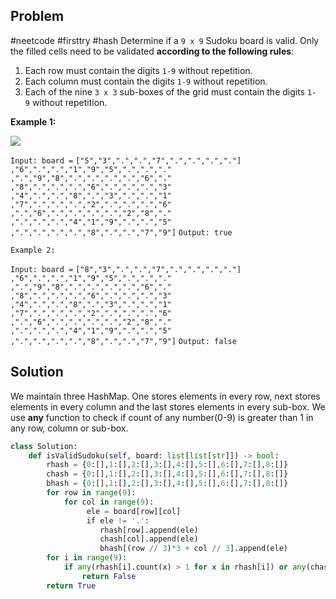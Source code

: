 ## Problem
#neetcode #firsttry #hash 
Determine if a `9 x 9` Sudoku board is valid. Only the filled cells need to be validated **according to the following rules**:

1. Each row must contain the digits `1-9` without repetition.
2. Each column must contain the digits `1-9` without repetition.
3. Each of the nine `3 x 3` sub-boxes of the grid must contain the digits `1-9` without repetition.

**Example 1:**

![](https://upload.wikimedia.org/wikipedia/commons/thumb/f/ff/Sudoku-by-L2G-20050714.svg/250px-Sudoku-by-L2G-20050714.svg.png)

`Input: board =` 
`["5","3",".",".","7",".",".",".","."]`
`,"6",".",".","1","9","5",".",".","."`
`,".","9","8",".",".",".",".","6","."`
`,"8",".",".",".","6",".",".",".","3"`
`,"4",".",".","8",".","3",".",".","1"`
`,"7",".",".",".","2",".",".",".","6"`
`,".","6",".",".",".",".","2","8","."`
`,".",".",".","4","1","9",".",".","5"`
`,".",".",".",".","8",".",".","7","9"]`
`Output: true`

`Example 2:`

`Input: board =` 
`["8","3",".",".","7",".",".",".","."]`
`,"6",".",".","1","9","5",".",".","."`
`,".","9","8",".",".",".",".","6","."`
`,"8",".",".",".","6",".",".",".","3"`
`,"4",".",".","8",".","3",".",".","1"`
`,"7",".",".",".","2",".",".",".","6"`
`,".","6",".",".",".",".","2","8","."`
`,".",".",".","4","1","9",".",".","5"`
`,".",".",".",".","8",".",".","7","9"]`
`Output: false`

## Solution
We maintain three HashMap. One stores elements in every row, next stores elements in every column and the last stores elements in every sub-box.
We use **any** function to check if count of any number(0-9) is greater than 1 in any row, column or sub-box.

```python
class Solution:
    def isValidSudoku(self, board: list[list[str]]) -> bool:
        rhash = {0:[],1:[],2:[],3:[],4:[],5:[],6:[],7:[],8:[]}
        chash = {0:[],1:[],2:[],3:[],4:[],5:[],6:[],7:[],8:[]}
        bhash = {0:[],1:[],2:[],3:[],4:[],5:[],6:[],7:[],8:[]}
        for row in range(9):
            for col in range(9):
                 ele = board[row][col]
                 if ele != '.':
                    rhash[row].append(ele)
                    chash[col].append(ele)
                    bhash[(row // 3)*3 + col // 3].append(ele)
        for i in range(9):
            if any(rhash[i].count(x) > 1 for x in rhash[i]) or any(chash[i].count(x) > 1 for x in chash[i])  or any(bhash[i].count(x) > 1 for x in bhash[i]):
                return False
        return True
```